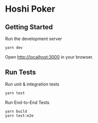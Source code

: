 # Hoshi Poker

## Getting Started

Run the development server

```bash
yarn dev
```

Open [http://localhost:3000](http://localhost:3000) in your browser.

## Run Tests

Run unit & integration tests

```bash
yarn test
```

Run End-to-End Tests

```bash
yarn build
yarn test:e2e
```
